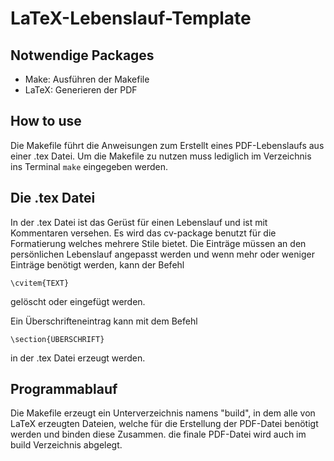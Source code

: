 # LaTeX-Lebenslauf-Template
## Notwendige Packages

- Make: Ausführen der Makefile
- LaTeX: Generieren der PDF

## How to use
Die Makefile führt die Anweisungen zum Erstellt eines PDF-Lebenslaufs aus einer .tex Datei.
Um die Makefile zu nutzen muss lediglich im Verzeichnis ins Terminal 
```make```
eingegeben werden.

## Die .tex Datei
In der .tex Datei ist das Gerüst für einen Lebenslauf und ist mit Kommentaren versehen.
Es wird das cv-package benutzt für die Formatierung welches mehrere Stile bietet.
Die Einträge müssen an den persönlichen Lebenslauf angepasst werden und wenn mehr oder
weniger Einträge benötigt werden, kann der Befehl
```
\cvitem{TEXT}
```
gelöscht oder eingefügt werden.

Ein Überschrifteneintrag kann mit dem Befehl 
```
\section{ÜBERSCHRIFT}
```
in der .tex Datei erzeugt werden.

## Programmablauf
Die Makefile erzeugt ein Unterverzeichnis namens "build", in dem alle von LaTeX erzeugten Dateien, welche für die
Erstellung der PDF-Datei benötigt werden und binden diese Zusammen. die finale PDF-Datei wird auch im build Verzeichnis
abgelegt.
